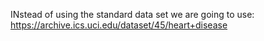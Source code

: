 INstead of using the standard data set we are going to use: 
https://archive.ics.uci.edu/dataset/45/heart+disease

